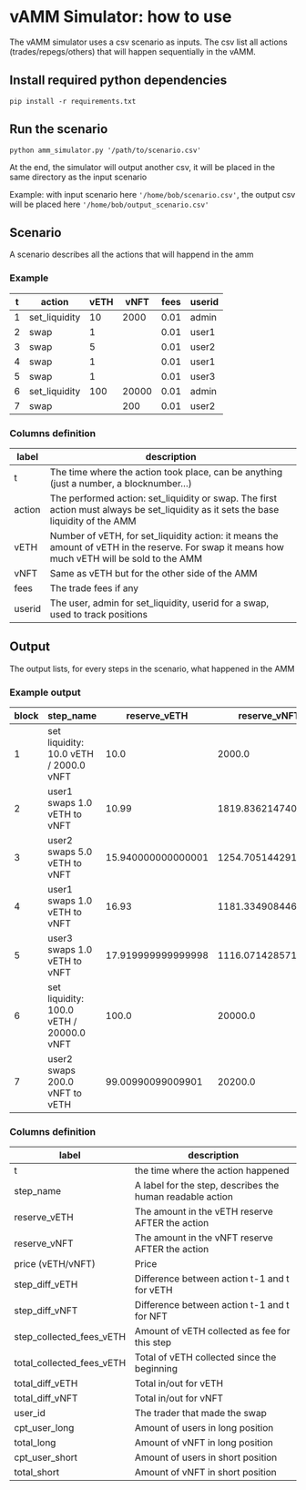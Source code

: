 # vAMM Simulator: how to use

The vAMM simulator uses a csv scenario as inputs. The csv list all actions (trades/repegs/others) that will happen sequentially in the vAMM.

## Install required python dependencies

`pip install -r requirements.txt`

## Run the scenario

`python amm_simulator.py '/path/to/scenario.csv'`

At the end, the simulator will output another csv, it will be placed in the same directory as the input scenario

Example: with input scenario here `'/home/bob/scenario.csv'`, the output csv will be placed here `'/home/bob/output_scenario.csv'`

## Scenario

A scenario describes all the actions that will happend in the amm

### Example

| t | action        | vETH | vNFT  | fees | userid |
| - | ------------- | ---- | ----- | ---- | ------ |
| 1 | set_liquidity | 10   | 2000  | 0.01 | admin  |
| 2 | swap          | 1    |       | 0.01 | user1  |
| 3 | swap          | 5    |       | 0.01 | user2  |
| 4 | swap          | 1    |       | 0.01 | user1  |
| 5 | swap          | 1    |       | 0.01 | user3  |
| 6 | set_liquidity | 100  | 20000 | 0.01 | admin  |
| 7 | swap          |      | 200   | 0.01 | user2  |


### Columns definition
| label  | description                                                                                                                                   |
| ------ | --------------------------------------------------------------------------------------------------------------------------------------------- |
| t      | The time where the action took place, can be anything (just a number, a blocknumber…)                                                         |
| action | The performed action: set_liquidity or swap. The first action must always be set_liquidity as it sets the base liquidity of the AMM           |
| vETH   | Number of vETH, for set_liquidity action: it means the amount of vETH in the reserve. For swap it means how much vETH will be sold to the AMM |
| vNFT   | Same as vETH but for the other side of the AMM                                                                                                |
| fees   | The trade fees if any                                                                                                                         |
| userid | The user, admin for set_liquidity, userid for a swap, used to track positions                                                                 |


## Output

The output lists, for every steps in the scenario, what happened in the AMM

### Example output

| block | step_name                                | reserve_vETH       | reserve_vNFT       | price (vETH/vNFT)    | step_diff_vETH       | step_diff_vNFT       | step_collected_fees_vETH | total_collected_fees_vETH | total_diff_vETH   | total_diff_vNFT      | trader_id | cpt_user_long | total_long         | cpt_user_short | total_short |
| ----- | ---------------------------------------- | ------------------ | ------------------ | -------------------- | -------------------- | -------------------- | ------------------------ | ------------------------- | ----------------- | -------------------- | --------- | ------------- | ------------------ | -------------- | ----------- |
| 1     | set liquidity: 10.0 vETH / 2000.0 vNFT   | 10.0               | 2000.0             | 0.005                | 0.0                  | 0.0                  | 0.0                      | 0.0                       | 0.0               | 0.0                  | admin     | 0             | 0.0                | 0              | 0           |
| 2     | user1 swaps 1.0 vETH to vNFT             | 10.99              | 1819.8362147406733 | 0.006039005          | 0.99                 | \-180.16378525932666 | 0.01                     | 0.01                      | 0.99              | \-180.16378525932666 | user1     | 1             | 180.16378525932666 | 0              | 0           |
| 3     | user2 swaps 5.0 vETH to vNFT             | 15.940000000000001 | 1254.7051442910915 | 0.012704180000000002 | 4.95                 | \-565.1310704495817  | 0.05                     | 0.060000000000000005      | 5.94              | \-745.2948557089084  | user2     | 2             | 745.2948557089084  | 0              | 0           |
| 4     | user1 swaps 1.0 vETH to vNFT             | 16.93              | 1181.3349084465444 | 0.014331245000000001 | 0.99                 | \-73.370235844547    | 0.01                     | 0.07                      | 6.930000000000001 | \-818.6650915534553  | user1     | 2             | 818.6650915534553  | 0              | 0           |
| 5     | user3 swaps 1.0 vETH to vNFT             | 17.919999999999998 | 1116.0714285714284 | 0.01605632           | 0.99                 | \-65.26347987511602  | 0.01                     | 0.08                      | 7.920000000000001 | \-883.9285714285713  | user3     | 3             | 883.9285714285713  | 0              | 0           |
| 6     | set liquidity: 100.0 vETH / 20000.0 vNFT | 100.0              | 20000.0            | 0.005                | 0.0                  | 0.0                  | 0.0                      | 0.08                      | 7.920000000000001 | \-883.9285714285713  | admin     | 3             | 883.9285714285713  | 0              | 0           |
| 7     | user2 swaps 200.0 vNFT to vETH           | 99.00990099009901  | 20200.0            | 0.004901480247034604 | \-0.9900990099009901 | 200.0                | 0.009900990099009901     | 0.0899009900990099        | 6.929900990099011 | \-683.9285714285713  | user2     | 3             | 683.9285714285713  | 0              | 0           |


### Columns definition
| label                     | description                                               |
| ------------------------- | --------------------------------------------------------- |
| t                         | the time where the action happened                        |
| step_name                 | A label for the step, describes the human readable action |
| reserve_vETH              | The amount in the vETH reserve AFTER the action           |
| reserve_vNFT              | The amount in the vNFT reserve AFTER the action           |
| price (vETH/vNFT)         | Price                                                     |
| step_diff_vETH            | Difference between action t-1 and t for vETH              |
| step_diff_vNFT            | Difference between action t-1 and t for NFT               |
| step_collected_fees_vETH  | Amount of vETH collected as fee for this step             |
| total_collected_fees_vETH | Total of vETH collected since the beginning               |
| total_diff_vETH           | Total in/out for vETH                                     |
| total_diff_vNFT           | Total in/out for vNFT                                     |
| user_id                 | The trader that made the swap                             |
| cpt_user_long             | Amount of users in long position                          |
| total_long                | Amount of vNFT in long position                           |
| cpt_user_short            | Amount of users in short position                         |
| total_short               | Amount of vNFT in short position                          |